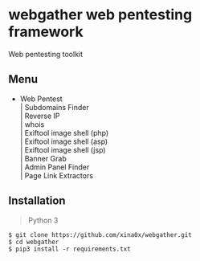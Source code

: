 # webgather web pentesting framework
Web pentesting toolkit

## Menu
* Web Pentest <br>
 | Subdomains Finder <br>
 | Reverse IP <br>
 | whois <br>
 | Exiftool image shell (php) <br>
 | Exiftool image shell (asp) <br>
 | Exiftool image shell (jsp) <br>
 | Banner Grab <br>
 | Admin Panel Finder <br>
 | Page Link Extractors <br>
 
 ## Installation

> Python 3

```
$ git clone https://github.com/xina0x/webgather.git
$ cd webgather
$ pip3 install -r requirements.txt
```
